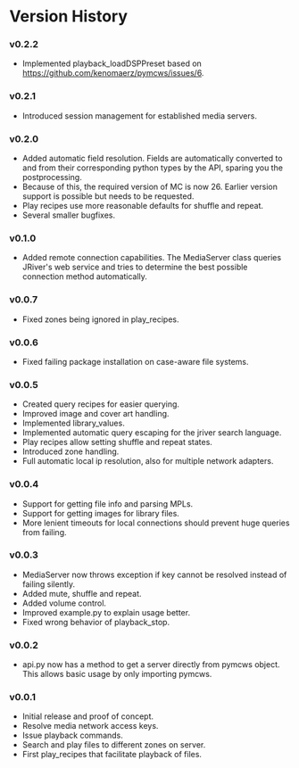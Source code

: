 # Version History

### v0.2.2
* Implemented playback_loadDSPPreset based on https://github.com/kenomaerz/pymcws/issues/6.

### v0.2.1
* Introduced session management for established media servers.

### v0.2.0
* Added automatic field resolution. Fields are automatically converted to and from their corresponding python types by the API, sparing you the postprocessing.
* Because of this, the required version of MC is now 26. Earlier version support is possible but needs to be requested.
* Play recipes use more reasonable defaults for shuffle and repeat.
* Several smaller bugfixes.


### v0.1.0
* Added remote connection capabilities. The MediaServer class queries JRiver's web service and tries to determine the best possible connection method automatically.

### v0.0.7
* Fixed zones being ignored in play_recipes.

### v0.0.6
* Fixed failing package installation on case-aware file systems.

### v0.0.5
* Created query recipes for easier querying.
* Improved image and cover art handling.
* Implemented library_values.
* Implemented automatic query escaping for the jriver search language.
* Play recipes allow  setting shuffle and repeat states.
* Introduced zone handling.
* Full automatic local ip resolution, also for multiple network adapters.

### v0.0.4
* Support for getting file info and parsing MPLs.
* Support for getting images for library files.
* More lenient timeouts for local connections should prevent huge queries from failing.

### v0.0.3
* MediaServer now throws exception if key cannot be resolved instead of failing silently.
* Added mute, shuffle and repeat.
* Added volume control.
* Improved example.py to explain usage better.
* Fixed wrong behavior of playback_stop.

### v0.0.2
* api.py now has a method to get a server directly from pymcws object. This allows basic usage by only importing pymcws.

### v0.0.1
* Initial release and proof of concept.
* Resolve media network access keys.
* Issue playback commands.
* Search and play files to different zones on server.
* First play_recipes that facilitate playback of files.
